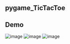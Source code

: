 ## pygame_TicTacToe
## Demo
![image](https://github.com/user-attachments/assets/c45a5f36-8d86-4a0e-a7e2-c3d4c72266cf)
![image](https://github.com/user-attachments/assets/be7d5f46-fe75-4c0c-aba0-03c0c8df2369)
![image](https://github.com/user-attachments/assets/d04f21ae-9d97-4bb7-8d0b-2fcd2c3d67d2)
